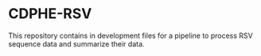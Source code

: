 # CDPHE-RSV

This repository contains in development files for a pipeline to process RSV sequence data and summarize their data.